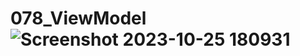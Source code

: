 # 078_ViewModel![Screenshot 2023-10-25 180931](https://github.com/dwiponcosuripto4/078_ViewModel/assets/115076093/13de5c28-0643-4fd7-b960-bfa37a17023f)
